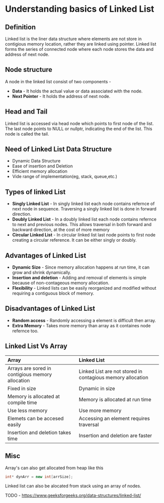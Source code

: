 # Understanding basics of Linked List

## Definition

Linked list is the liner data structure where elements are not store in contigious memory location, rather they are linked using pointer. Linked list forms the series of connected node where each node stores the data and address of next node.

## Node structure
A node in the linked list consist of two components - 
- **Data** - It holds the actual value or data associated with the node.
- **Next Pointer** - It holds the address of next node.


## Head and Tail
Linked list is accessed via head node which points to first node of the list. The last node points to NULL or nullptr, indicating the end of the list. This node is called the tail.

## Need of Linked List Data Structure

- Dynamic Data Structure
- Ease of insertion and Deletion
- Efficient memory allocation
- Vide range of implementation(eg, stack, queue,etc.)

## Types of linked List

- **Singly Linked List** - In singly linked list each node contains refernce of next node in sequence. Traversing a singly linked list is done in forward direction.
- **Doubly Linked List** - In a doubly linked list each node contains refernce to next and previous nodes. This allows traversal in both forward and backward direction, at the cost of more memory
- **Circular Linked List** - In circular linked list last node points to first node creating a circular reference. It can be either singly or doubly.

## Advantages of Linked List

- **Dynamic Size** - Since memory allocation happens at run time, it can grow and shrink dynamically.
- **Insertion and deletion** - Adding and removal of elements is simple because of non-contageous memory allocation.
- **Flexibility** - Linked lists can be easily reorganized and modified without requiring a contiguous block of memory.

## Disadvantages of Linked List

- **Random access** - Randomly accessing a element is difficult then array.
- **Extra Memory** - Takes more memory than array as it containes node refernce too.

## Linked List Vs Array

| **Array** | **Linked List** |
| :-------- | :-------------- |
| Arrays are sored in contigious memory allocation | Linked List are not stored in contagious memory allocation |
| Fixed in size | Dynamic in size |
| Memory is allocated at compile time | Memory is allocated at run time |
| Use less memory | Use more memory |
| Elemets can be accesed easily | Accessing an element requires traversal |
| Insertion and deletion takes time | Insertion and deletion are faster |


## Misc

Array's can also get allocated from heap like this
```cpp
int* dynArr = new int[arrSize];
```

Linked list can also be alocated from stack using an array of nodes.

TODO - https://www.geeksforgeeks.org/data-structures/linked-list/